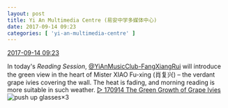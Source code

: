 ```yaml
---
layout: post
title: Yi An Multimedia Centre (易安中学多媒体中心)
date: 2017-09-14 09:23
categories: [ 'yi-an-multimedia-centre' ]
---
```


<div class="weibo-info">
  <a href="http://weibo.com/6196825252/FlJPfoRk9">2017-09-14 09:23</a>
</div>

In today's *Reading Session*, [@YiAnMusicClub-FangXiangRui](http://weibo.com/u/6117583008) will introduce the green view in the heart of Mister XIAO Fu-xing (肖复兴) – the verdant grape ivies covering the wall. The heat is fading, and morning reading is more suitable in such weather. [▷ 170914 The Green Growth of Grape Ivies](https://www.youtube.com/watch?v=A_MCw7athLA) ![push up glasses](http://img.t.sinajs.cn/t4/appstyle/expression/ext/normal/fc/moren_bbjdnew_org.png)×3
